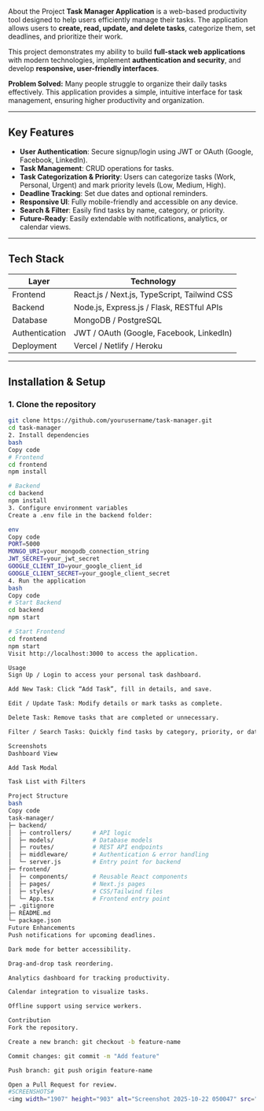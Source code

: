 About the Project
**Task Manager Application** is a web-based productivity tool designed to help users efficiently manage their tasks. The application allows users to **create, read, update, and delete tasks**, categorize them, set deadlines, and prioritize their work.  

This project demonstrates my ability to build **full-stack web applications** with modern technologies, implement **authentication and security**, and develop **responsive, user-friendly interfaces**.  

**Problem Solved:** Many people struggle to organize their daily tasks effectively. This application provides a simple, intuitive interface for task management, ensuring higher productivity and organization.

---

## Key Features
- **User Authentication**: Secure signup/login using JWT or OAuth (Google, Facebook, LinkedIn).  
- **Task Management**: CRUD operations for tasks.  
- **Task Categorization & Priority**: Users can categorize tasks (Work, Personal, Urgent) and mark priority levels (Low, Medium, High).  
- **Deadline Tracking**: Set due dates and optional reminders.  
- **Responsive UI**: Fully mobile-friendly and accessible on any device.  
- **Search & Filter**: Easily find tasks by name, category, or priority.  
- **Future-Ready**: Easily extendable with notifications, analytics, or calendar views.  

---

## Tech Stack

| Layer | Technology |
|-------|------------|
| Frontend | React.js / Next.js, TypeScript, Tailwind CSS |
| Backend | Node.js, Express.js / Flask, RESTful APIs |
| Database | MongoDB / PostgreSQL |
| Authentication | JWT / OAuth (Google, Facebook, LinkedIn) |
| Deployment | Vercel / Netlify / Heroku |

---

## Installation & Setup

### 1. Clone the repository
```bash
git clone https://github.com/yourusername/task-manager.git
cd task-manager
2. Install dependencies
bash
Copy code
# Frontend
cd frontend
npm install

# Backend
cd backend
npm install
3. Configure environment variables
Create a .env file in the backend folder:

env
Copy code
PORT=5000
MONGO_URI=your_mongodb_connection_string
JWT_SECRET=your_jwt_secret
GOOGLE_CLIENT_ID=your_google_client_id
GOOGLE_CLIENT_SECRET=your_google_client_secret
4. Run the application
bash
Copy code
# Start Backend
cd backend
npm start

# Start Frontend
cd frontend
npm start
Visit http://localhost:3000 to access the application.

Usage
Sign Up / Login to access your personal task dashboard.

Add New Task: Click “Add Task”, fill in details, and save.

Edit / Update Task: Modify details or mark tasks as complete.

Delete Task: Remove tasks that are completed or unnecessary.

Filter / Search Tasks: Quickly find tasks by category, priority, or date.

Screenshots
Dashboard View

Add Task Modal

Task List with Filters

Project Structure
bash
Copy code
task-manager/
├─ backend/
│  ├─ controllers/      # API logic
│  ├─ models/           # Database models
│  ├─ routes/           # REST API endpoints
│  ├─ middleware/       # Authentication & error handling
│  └─ server.js         # Entry point for backend
├─ frontend/
│  ├─ components/       # Reusable React components
│  ├─ pages/            # Next.js pages
│  ├─ styles/           # CSS/Tailwind files
│  └─ App.tsx           # Frontend entry point
├─ .gitignore
├─ README.md
└─ package.json
Future Enhancements
Push notifications for upcoming deadlines.

Dark mode for better accessibility.

Drag-and-drop task reordering.

Analytics dashboard for tracking productivity.

Calendar integration to visualize tasks.

Offline support using service workers.

Contribution
Fork the repository.

Create a new branch: git checkout -b feature-name

Commit changes: git commit -m "Add feature"

Push branch: git push origin feature-name

Open a Pull Request for review.
#SCREENSHOTS#
<img width="1907" height="903" alt="Screenshot 2025-10-22 050047" src="https://github.com/user-attachments/assets/8b6dc237-3ef0-4573-9ccc-91165573d64e" />






